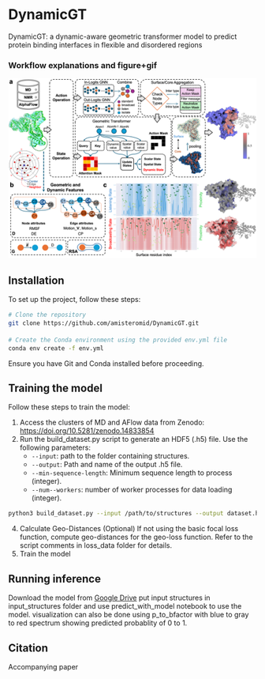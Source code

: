 # DynamicGT
DynamicGT: a dynamic-aware geometric transformer model to predict protein binding interfaces in flexible and disordered regions
### Workflow explanations and figure+gif

<p align="center">
    <img src="Arch.png" width="600"/>
</p>

## **Installation**
To set up the project, follow these steps:
```bash
# Clone the repository
git clone https://github.com/amisteromid/DynamicGT.git

# Create the Conda environment using the provided env.yml file
conda env create -f env.yml
```
Ensure you have Git and Conda installed before proceeding.
## **Training the model**
Follow these steps to train the model:
1. Access the clusters of MD and AFlow data from Zenodo:
https://doi.org/10.5281/zenodo.14833854
2. Run the build_dataset.py script to generate an HDF5 (.h5) file. Use the following parameters:
   - ``--input``: path to the folder containing structures.
   - ``--output``: Path and name of the output .h5 file.
   - ``--min-sequence-length``:  Minimum sequence length to process (integer).
   - ``--num--workers``:  number of worker processes for data loading (integer).
```bash
python3 build_dataset.py --input /path/to/structures --output dataset.h5 --min-sequence-length 10 --num-workers 4
```
4. Calculate Geo-Distances (Optional)
If not using the basic focal loss function, compute geo-distances for the geo-loss function. Refer to the script comments in loss_data folder for details.
5. Train the model

## **Running inference**
Download the model from [Google Drive](https://drive.google.com/file/d/1puehNHhu6JSjH-ZZetdNaVo6ftU-Oj1x/view?usp=sharing)
put input structures in input_structures folder and use predict_with_model notebook to use the model. visualization can also be done using p_to_bfactor with blue to gray to red spectrum showing predicted probablity of 0 to 1.
## **Citation**
Accompanying paper
